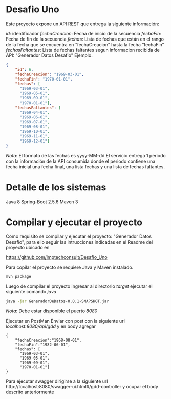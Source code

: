 # Desafio Uno

Este proyecto expone un API REST que entrega la siguiente información:

*id*: identificador
*fechaCreacion*: Fecha de inicio de la secuencia
*fechaFin*: Fecha de fin de la secuencia
*fechas*: Lista de fechas que están en el rango de la fecha que se encuentra en “fechaCreacion” hasta la fecha “fechaFin”
*fechasFaltantes*: Lista de fechas faltantes segun informacion recibida de API: "Generador Datos Desafio"
Ejemplo.

```json
{
    "id": 6,
    "fechaCreacion": "1969-03-01",
    "fechaFin": "1970-01-01",
    "fechas": [
      "1969-03-01",
      "1969-05-01",
      "1969-09-01",
      "1970-01-01"],
    "fechasFaltantes": [
      "1969-04-01",
      "1969-06-01",
      "1969-07-01",
      "1969-08-01",
      "1969-10-01",
      "1969-11-01",
      "1969-12-01"]
}
```
*Nota*:
El formato de las fechas es yyyy-MM-dd
El servicio entrega 1 periodo con la información de la API consumida donde el periodo contiene una fecha inicial una fecha final, una lista fechas y una lista de fechas faltantes.

# Detalle de los sistemas

Java 8
Spring-Boot 2.5.6
Maven 3


# Compilar y ejecutar el proyecto
Como requisito se compilar y ejecutar el proyecto: "Generador Datos Desafio", para ello seguir las intrucciones indicadas
en el Readme del proyecto ubicado en

https://github.com/lmptechconsult/Desafio_Uno


Para copilar el proyecto se requiere Java y Maven instalado.
```bash
mvn package
```

Luego de compilar el proyecto ingresar al directorio *target* ejecutar el siguiente comando *java*

```bash
java -jar GeneradorDeDatos-0.0.1-SNAPSHOT.jar
```
*Nota*:
Debe estar disponible el puerto *8080* 


Ejecutar en PostMan
Enviar con post con la siguiente url *localhost:8080/api/gdd*
y en body agregar
```
{
    "fechaCreacion":"1968-08-01",
    "fechaFin":"1982-06-01",
    "fechas": [
      "1969-03-01",
      "1969-05-01",
      "1969-09-01",
      "1970-01-01"]
}
```
Para ejecutar swagger dirigirse a la siguiente url
http://localhost:8080/swagger-ui.html#/gdd-controller
y ocupar el body descrito anteriormente
